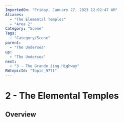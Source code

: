 ```yaml
---
ImportedOn: "Friday, January 27, 2023 12:02:47 AM"
Aliases:
  - "The Elemental Temples"
  - "Area 2"
Category: "Scene"
Tags:
  - "Category/Scene"
parent:
  - "The Undersea"
up:
  - "The Undersea"
next:
  - "3 - The Grande Jing Highway"
RWtopicId: "Topic_9771"
---
```

# 2 - The Elemental Temples
## Overview
